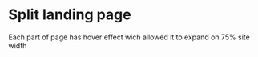 # Split landing page

Each part of page has hover effect wich allowed it to expand on 75% site width